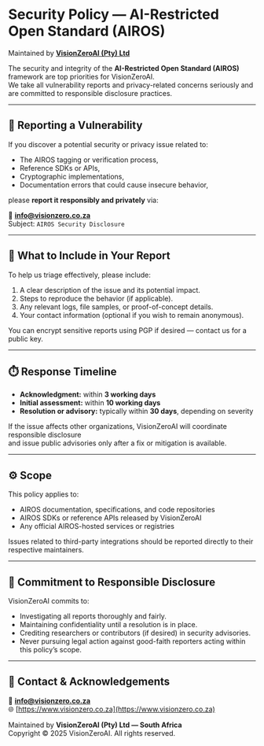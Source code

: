 # Security Policy — AI-Restricted Open Standard (AIROS)

Maintained by **[VisionZeroAI (Pty) Ltd](https://www.visionzero.co.za)**

The security and integrity of the **AI-Restricted Open Standard (AIROS)** framework are top priorities for VisionZeroAI.  
We take all vulnerability reports and privacy-related concerns seriously and are committed to responsible disclosure practices.

---

## 🔐 Reporting a Vulnerability

If you discover a potential security or privacy issue related to:
- The AIROS tagging or verification process,  
- Reference SDKs or APIs,  
- Cryptographic implementations,  
- Documentation errors that could cause insecure behavior,  

please **report it responsibly and privately** via:

📧 **[info@visionzero.co.za](mailto:info@visionzero.co.za)**  
Subject: `AIROS Security Disclosure`

---

## 🚨 What to Include in Your Report

To help us triage effectively, please include:
1. A clear description of the issue and its potential impact.  
2. Steps to reproduce the behavior (if applicable).  
3. Any relevant logs, file samples, or proof-of-concept details.  
4. Your contact information (optional if you wish to remain anonymous).  

You can encrypt sensitive reports using PGP if desired — contact us for a public key.

---

## ⏱️ Response Timeline

- **Acknowledgment:** within **3 working days**  
- **Initial assessment:** within **10 working days**  
- **Resolution or advisory:** typically within **30 days**, depending on severity  

If the issue affects other organizations, VisionZeroAI will coordinate responsible disclosure  
and issue public advisories only after a fix or mitigation is available.

---

## ⚙️ Scope

This policy applies to:
- AIROS documentation, specifications, and code repositories  
- AIROS SDKs or reference APIs released by VisionZeroAI  
- Any official AIROS-hosted services or registries  

Issues related to third-party integrations should be reported directly to their respective maintainers.

---

## 🧭 Commitment to Responsible Disclosure

VisionZeroAI commits to:
- Investigating all reports thoroughly and fairly.  
- Maintaining confidentiality until a resolution is in place.  
- Crediting researchers or contributors (if desired) in security advisories.  
- Never pursuing legal action against good-faith reporters acting within this policy’s scope.

---

## 🪪 Contact & Acknowledgements

📧 **[info@visionzero.co.za](mailto:info@visionzero.co.za)**  
🌐 [https://www.visionzero.co.za](https://www.visionzero.co.za)  

Maintained by **VisionZeroAI (Pty) Ltd — South Africa**  
Copyright © 2025 VisionZeroAI. All rights reserved.
